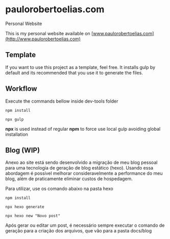 # paulorobertoelias.com
Personal Website

This is my personal website available on [www.paulorobertoelias.com](http://www.paulorobertoelias.com)

## Template

If you want to use this project as a template, feel free. It installs gulp by default and its recommended that you use it to generate the files.

## Workflow

Execute the commands bellow inside dev-tools folder

```
npm install
```

```
npx gulp
```

**npx** is used instead of regular **npm** to force use local gulp avoiding global installation

## Blog (WIP)

Anexo ao site está sendo desenvolvido a migração de meu blog pessoal para uma tecnologia de geração de blog estático (hexo). Usando essa abordagem é possível melhorar consideravelmente a performance do meu blog, além de praticamente eliminar custos de hospedagem.

Para utilizar, use os comando abaixo na pasta hexo

```
npm install

npx hexo generate

npx hexo new "Novo post"
```

Após gerar ou editar um post, é necessário sempre executar o comando de geração para a criação dos arquivos, que vão para a pasta docs/blog